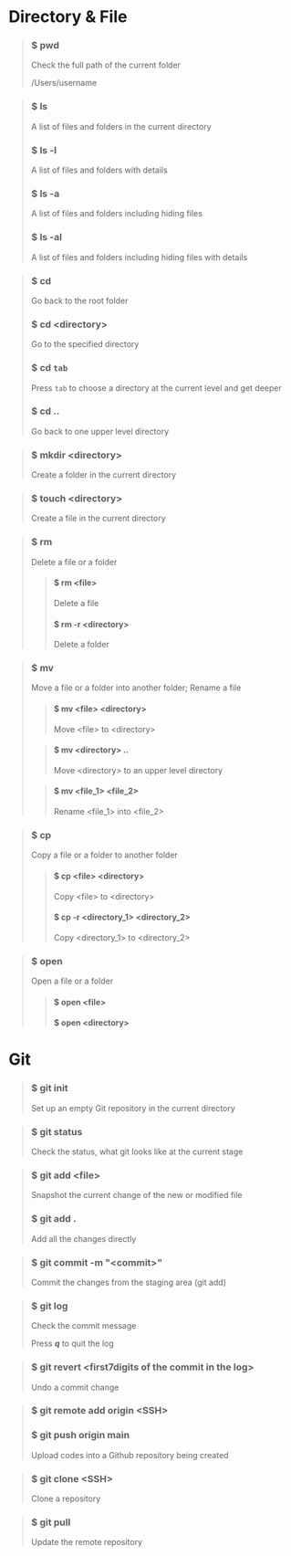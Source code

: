 
# Directory & File

> ### $ pwd
> 
> Check the full path of the current folder
>
> /Users/username

> ### $ ls
>
> A list of files and folders in the current directory
>
> ### $ ls -l
>
> A list of files and folders with details
>
> ### $ ls -a
>
> A list of files and folders including hiding files
>
> ### $ ls -al
>
> A list of files and folders including hiding files with details

> ### $ cd
>
> Go back to the root folder
>
> ### $ cd \<directory>
>
> Go to the specified directory
>
> ### $ cd `tab`
> 
> Press `tab` to choose a directory at the current level and get deeper
>
> ### $ cd ..
>
> Go back to one upper level directory

> ### $ mkdir \<directory>
>
> Create a folder in the current directory
> 

> ### $ touch \<directory>
> 
> Create a file in the current directory

> ### $ rm
>
> Delete a file or a folder
>
>> #### $ rm \<file>
>>
>> Delete a file
>>
>> #### $ rm -r \<directory>
>>
>> Delete a folder

> ### $ mv
>
> Move a file or a folder into another folder; Rename a file
> 
>> #### $ mv \<file> \<directory>
>>
>> Move \<file> to \<directory>
> 
>> #### $ mv \<directory> ..
>>
>> Move \<directory> to an upper level directory
> 
>> #### $ mv \<file_1> \<file_2>
>>
>> Rename \<file_1> into \<file_2>

> ### $ cp
> Copy a file or a folder to another folder
>> #### $ cp \<file> \<directory>
>> 
>> Copy \<file> to \<directory>
>>
>> #### $ cp -r \<directory_1> \<directory_2>
>> 
>> Copy \<directory_1> to \<directory_2>

> ### $ open
>
> Open a file or a folder
>
>> #### $ open \<file>
>>
>> #### $ open \<directory>

# Git

> ### $ git init
>
> Set up an empty Git repository in the current directory

> ### $ git status
>
> Check the status, what git looks like at the current stage

> ### $ git add \<file>
> 
> Snapshot the current change of the new or modified file
>
> ### $ git add .
> Add all the changes directly

> ### $ git commit -m \"\<commit>"
> 
> Commit the changes from the staging area (git add)

> ### $ git log
>
>  Check the commit message
>
>  Press ***q*** to quit the log

> ### $ git revert \<first7digits of the commit in the log>
>
> Undo a commit change

> ### $ git remote add origin \<SSH>
> 
> ### $ git push origin main
> 
> Upload codes into a Github repository being created

> ### $ git clone \<SSH>
> Clone a repository

> ### $ git pull
> 
> Update the remote repository